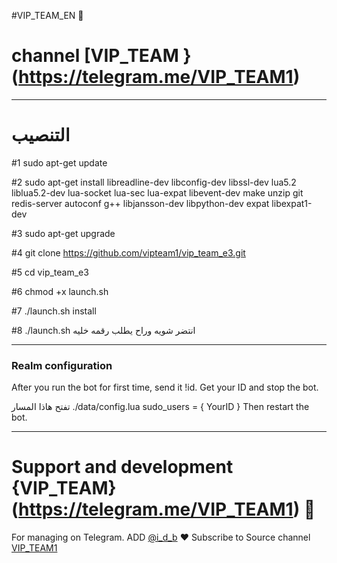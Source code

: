 #VIP_TEAM_EN 🔱
# channel [VIP_TEAM }(https://telegram.me/VIP_TEAM1)
* * *


# التنصيب
#1
sudo apt-get update

#2
sudo apt-get install libreadline-dev libconfig-dev libssl-dev lua5.2 liblua5.2-dev lua-socket lua-sec lua-expat libevent-dev make unzip git redis-server autoconf g++ libjansson-dev libpython-dev expat libexpat1-dev

#3
sudo apt-get upgrade

#4
git clone https://github.com/vipteam1/vip_team_e3.git

#5
cd vip_team_e3

#6
chmod +x launch.sh

#7
./launch.sh install

#8
./launch.sh انتضر شويه وراح يطلب رقمه خليه
* * *

### Realm configuration

After you run the bot for first time, send it !id. Get your ID and stop the bot.

تفتح هاذا المسار ./data/config.lua 
  sudo_users = {
    YourID
  }
Then restart the bot.
* * *

# Support and development {VIP_TEAM} (https://telegram.me/VIP_TEAM1) 🐾

For managing on Telegram.
ADD [@i_d_b](https://telegram.me/i_d_b) ❤️
Subscribe to Source channel [VIP_TEAM1](https://telegram.me/VIP_TEAM1) 

